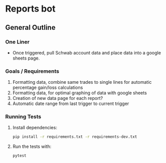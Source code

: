 # Reports bot
## General Outline
### One Liner
- Once triggered, pull Schwab account data and place data into a google sheets page.

### Goals / Requirements
1. Formatting data, combine same trades to single lines for automatic percentage gain/loss calculations
2. Formatting data, for optimal graphing of data with google sheets
3. Creation of new data page for each report?
4. Automatic date range from last trigger to current trigger

### Running Tests
1. Install dependencies:
   ```bash
   pip install -r requirements.txt -r requirements-dev.txt
   ```
2. Run the tests with:
   ```bash
   pytest
   ```
